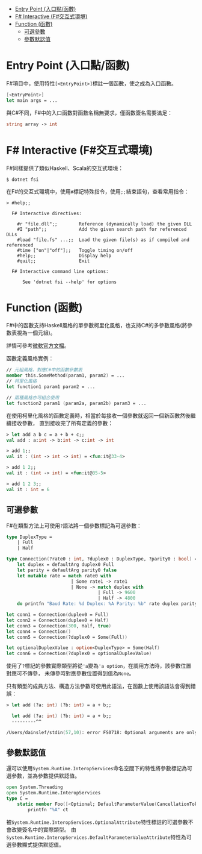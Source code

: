 <!-- TOC -->

- [Entry Point (入口點/函數)](#entry-point-入口點函數)
- [F# Interactive (F#交互式環境)](#f-interactive-f交互式環境)
- [Function (函數)](#function-函數)
	- [可選參數](#可選參數)
	- [參數默認值](#參數默認值)

<!-- /TOC -->



# Entry Point (入口點/函數)
F#項目中，使用特性`[<EntryPoint>]`標註一個函數，使之成為入口函數。

```fs
[<EntryPoint>]
let main args = ...
```

與C#不同，F#中的入口函數對函數名稱無要求，僅函數簽名需要滿足：

```fs
string array -> int
```



# F# Interactive (F#交互式環境)
F#同樣提供了類似Haskell、Scala的交互式環境：

```
$ dotnet fsi
```

在F#的交互式環境中，使用`#`標記特殊指令，使用`;;`結束語句，查看常用指令：

```
> #help;;

  F# Interactive directives:

    #r "file.dll";;        Reference (dynamically load) the given DLL
    #I "path";;            Add the given search path for referenced DLLs
    #load "file.fs" ...;;  Load the given file(s) as if compiled and referenced
    #time ["on"|"off"];;   Toggle timing on/off
    #help;;                Display help
    #quit;;                Exit

  F# Interactive command line options:

      See 'dotnet fsi --help' for options
```



# Function (函數)
F#中的函數支持Haskell風格的單參數柯里化風格，也支持C#的多參數風格(將參數表視為一個元組)。

詳情可參考[微軟官方文檔](https://docs.microsoft.com/en-us/dotnet/fsharp/language-reference/parameters-and-arguments)。

函數定義風格實例：

```fs
// 元組風格，對應C#中的函數參數表
member this.SomeMethod(param1, param2) = ...
// 柯里化風格
let function1 param1 param2 = ...

// 兩種風格亦可組合使用
let function2 param1 (param2a, param2b) param3 = ...
```

在使用柯里化風格的函數定義時，相當於每接收一個參數就返回一個新函數然後繼續接收參數，
直到接收完了所有定義的參數：

```fs
> let add a b c = a + b + c;;
val add : a:int -> b:int -> c:int -> int

> add 1;;
val it : (int -> int -> int) = <fun:it@33-4>

> add 1 2;;
val it : (int -> int) = <fun:it@35-5>

> add 1 2 3;;
val it : int = 6
```

## 可選參數
F#在類型方法上可使用`?`語法將一個參數標記為可選參數：

```fs
type DuplexType =
    | Full
    | Half

type Connection(?rate0 : int, ?duplex0 : DuplexType, ?parity0 : bool) =
    let duplex = defaultArg duplex0 Full
    let parity = defaultArg parity0 false
    let mutable rate = match rate0 with
                        | Some rate1 -> rate1
                        | None -> match duplex with
                                  | Full -> 9600
                                  | Half -> 4800
    do printfn "Baud Rate: %d Duplex: %A Parity: %b" rate duplex parity

let conn1 = Connection(duplex0 = Full)
let conn2 = Connection(duplex0 = Half)
let conn3 = Connection(300, Half, true)
let conn4 = Connection()
let conn5 = Connection(?duplex0 = Some(Full))

let optionalDuplexValue : option<DuplexType> = Some(Half)
let conn6 = Connection(?duplex0 = optionalDuplexValue)
```

使用了`?`標記的參數實際類型將從`'a`變為`'a option`，在調用方法時，該參數位置對應可不傳參，
未傳參時對應參數位置得到值為`None`。

只有類型的成員方法、構造方法參數可使用此語法，在函數上使用該語法會得到錯誤：

```fs
> let add (?a: int) (?b: int) = a + b;;

  let add (?a: int) (?b: int) = a + b;;
  ---------^^

/Users/dainslef/stdin(57,10): error FS0718: Optional arguments are only permitted on type members
```

## 參數默認值
還可以使用`System.Runtime.InteropServices`命名空間下的特性將參數標記為可選參數，並為參數提供默認值。

```fs
open System.Threading
open System.Runtime.InteropServices
type C =
    static member Foo([<Optional; DefaultParameterValue(CancellationToken())>] ct: CancellationToken) =
        printfn "%A" ct
```

被`System.Runtime.InteropServices.OptionalAttribute`特性標註的可選參數不會改變簽名中的實際類型。
由`System.Runtime.InteropServices.DefaultParameterValueAttribute`特性為可選參數顯式提供默認值。
